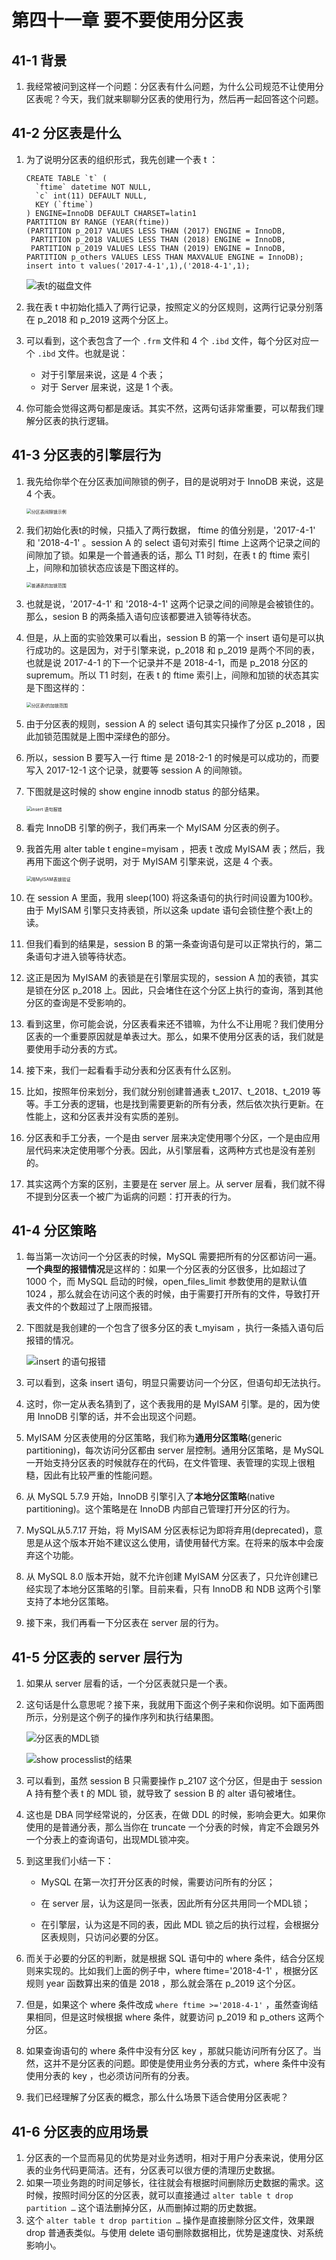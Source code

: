 # 第四十一章 要不要使用分区表

## 41-1 背景

1. 我经常被问到这样一个问题：分区表有什么问题，为什么公司规范不让使用分区表呢？今天，我们就来聊聊分区表的使用行为，然后再一起回答这个问题。

## 41-2 分区表是什么

1. 为了说明分区表的组织形式，我先创建一个表 t ：

   ```mysql
   CREATE TABLE `t` (
     `ftime` datetime NOT NULL,
     `c` int(11) DEFAULT NULL,
     KEY (`ftime`)
   ) ENGINE=InnoDB DEFAULT CHARSET=latin1
   PARTITION BY RANGE (YEAR(ftime))
   (PARTITION p_2017 VALUES LESS THAN (2017) ENGINE = InnoDB,
    PARTITION p_2018 VALUES LESS THAN (2018) ENGINE = InnoDB,
    PARTITION p_2019 VALUES LESS THAN (2019) ENGINE = InnoDB,
   PARTITION p_others VALUES LESS THAN MAXVALUE ENGINE = InnoDB);
   insert into t values('2017-4-1',1),('2018-4-1',1);
   ```

   ![表t的磁盘文件](https://studentcwz-pic-bed.oss-cn-guangzhou.aliyuncs.com/img/%E8%A1%A8t%E7%9A%84%E7%A3%81%E7%9B%98%E6%96%87%E4%BB%B6.png)

2. 我在表 t 中初始化插入了两行记录，按照定义的分区规则，这两行记录分别落在 p_2018 和 p_2019 这两个分区上。

3. 可以看到，这个表包含了一个 `.frm` 文件和 4 个 `.ibd` 文件，每个分区对应一个 `.ibd` 文件。也就是说：

   - 对于引擎层来说，这是 4 个表；
   - 对于 Server 层来说，这是 1 个表。

4. 你可能会觉得这两句都是废话。其实不然，这两句话非常重要，可以帮我们理解分区表的执行逻辑。

## 41-3 分区表的引擎层行为

1. 我先给你举个在分区表加间隙锁的例子，目的是说明对于 InnoDB 来说，这是 4 个表。

   <img src="https://studentcwz-pic-bed.oss-cn-guangzhou.aliyuncs.com/img/%E5%88%86%E5%8C%BA%E8%A1%A8%E9%97%B4%E9%9A%99%E9%94%81%E7%A4%BA%E4%BE%8B.png" alt="分区表间隙锁示例" style="zoom:50%;" />

2. 我们初始化表t的时候，只插入了两行数据， ftime 的值分别是，'2017-4-1' 和 '2018-4-1' 。session A 的 select 语句对索引 ftime 上这两个记录之间的间隙加了锁。如果是一个普通表的话，那么 T1 时刻，在表 t 的 ftime 索引上，间隙和加锁状态应该是下图这样的。

   <img src="https://studentcwz-pic-bed.oss-cn-guangzhou.aliyuncs.com/img/%E6%99%AE%E9%80%9A%E8%A1%A8%E7%9A%84%E5%8A%A0%E9%94%81%E8%8C%83%E5%9B%B4.png" alt="普通表的加锁范围" style="zoom:50%;" />

3. 也就是说，'2017-4-1' 和 '2018-4-1' 这两个记录之间的间隙是会被锁住的。那么，sesion B 的两条插入语句应该都要进入锁等待状态。

4. 但是，从上面的实验效果可以看出，session B 的第一个 insert 语句是可以执行成功的。这是因为，对于引擎来说，p_2018 和 p_2019 是两个不同的表，也就是说 2017-4-1 的下一个记录并不是 2018-4-1，而是 p_2018 分区的 supremum。所以 T1 时刻，在表 t 的 ftime 索引上，间隙和加锁的状态其实是下图这样的：

   <img src="https://studentcwz-pic-bed.oss-cn-guangzhou.aliyuncs.com/img/%E5%88%86%E5%8C%BA%E8%A1%A8t%E7%9A%84%E5%8A%A0%E9%94%81%E8%8C%83%E5%9B%B4.png" alt="分区表t的加锁范围" style="zoom:50%;" />

5. 由于分区表的规则，session A 的 select 语句其实只操作了分区 p_2018 ，因此加锁范围就是上图中深绿色的部分。

6. 所以，session B 要写入一行 ftime 是 2018-2-1 的时候是可以成功的，而要写入 2017-12-1 这个记录，就要等 session A 的间隙锁。

7. 下图就是这时候的 show engine innodb status 的部分结果。

   <img src="https://studentcwz-pic-bed.oss-cn-guangzhou.aliyuncs.com/img/insert%20%E8%AF%AD%E5%8F%A5%E6%8A%A5%E9%94%99.png" alt="insert 语句报错" style="zoom:50%;" />

8. 看完 InnoDB 引擎的例子，我们再来一个 MyISAM 分区表的例子。

9. 我首先用 alter table t engine=myisam ，把表 t 改成 MyISAM 表；然后，我再用下面这个例子说明，对于 MyISAM 引擎来说，这是 4 个表。

   <img src="https://studentcwz-pic-bed.oss-cn-guangzhou.aliyuncs.com/img/%E7%94%A8MyISAM%E8%A1%A8%E9%94%81%E9%AA%8C%E8%AF%81.png" alt="用MyISAM表锁验证" style="zoom:50%;" />

10. 在 session A 里面，我用 sleep(100) 将这条语句的执行时间设置为100秒。由于 MyISAM 引擎只支持表锁，所以这条 update 语句会锁住整个表t上的读。

11. 但我们看到的结果是，session B 的第一条查询语句是可以正常执行的，第二条语句才进入锁等待状态。

12. 这正是因为 MyISAM 的表锁是在引擎层实现的，session A 加的表锁，其实是锁在分区 p_2018 上。因此，只会堵住在这个分区上执行的查询，落到其他分区的查询是不受影响的。

13. 看到这里，你可能会说，分区表看来还不错嘛，为什么不让用呢？我们使用分区表的一个重要原因就是单表过大。那么，如果不使用分区表的话，我们就是要使用手动分表的方式。

14. 接下来，我们一起看看手动分表和分区表有什么区别。

15. 比如，按照年份来划分，我们就分别创建普通表 t_2017、t_2018、t_2019 等等。手工分表的逻辑，也是找到需要更新的所有分表，然后依次执行更新。在性能上，这和分区表并没有实质的差别。

16. 分区表和手工分表，一个是由 server 层来决定使用哪个分区，一个是由应用层代码来决定使用哪个分表。因此，从引擎层看，这两种方式也是没有差别的。

17. 其实这两个方案的区别，主要是在 server 层上。从 server 层看，我们就不得不提到分区表一个被广为诟病的问题：打开表的行为。

## 41-4 分区策略

1. 每当第一次访问一个分区表的时候，MySQL 需要把所有的分区都访问一遍。**一个典型的报错情况**是这样的：如果一个分区表的分区很多，比如超过了 1000 个，而 MySQL 启动的时候，open_files_limit 参数使用的是默认值 1024 ，那么就会在访问这个表的时候，由于需要打开所有的文件，导致打开表文件的个数超过了上限而报错。

2. 下图就是我创建的一个包含了很多分区的表 t_myisam ，执行一条插入语句后报错的情况。

   ![insert 的语句报错](https://studentcwz-pic-bed.oss-cn-guangzhou.aliyuncs.com/img/insert%20%E7%9A%84%E8%AF%AD%E5%8F%A5%E6%8A%A5%E9%94%99.png)

3. 可以看到，这条 insert 语句，明显只需要访问一个分区，但语句却无法执行。

4. 这时，你一定从表名猜到了，这个表我用的是 MyISAM 引擎。是的，因为使用 InnoDB 引擎的话，并不会出现这个问题。

5. MyISAM 分区表使用的分区策略，我们称为**通用分区策略**(generic partitioning)，每次访问分区都由 server 层控制。通用分区策略，是 MySQL 一开始支持分区表的时候就存在的代码，在文件管理、表管理的实现上很粗糙，因此有比较严重的性能问题。

6. 从 MySQL 5.7.9 开始，InnoDB 引擎引入了**本地分区策略**(native partitioning)。这个策略是在 InnoDB 内部自己管理打开分区的行为。

7. MySQL从5.7.17 开始，将 MyISAM 分区表标记为即将弃用(deprecated)，意思是从这个版本开始不建议这么使用，请使用替代方案。在将来的版本中会废弃这个功能。

8. 从 MySQL 8.0 版本开始，就不允许创建 MyISAM 分区表了，只允许创建已经实现了本地分区策略的引擎。目前来看，只有 InnoDB 和 NDB 这两个引擎支持了本地分区策略。

9. 接下来，我们再看一下分区表在 server 层的行为。

## 41-5 分区表的 server 层行为

1. 如果从 server 层看的话，一个分区表就只是一个表。

2. 这句话是什么意思呢？接下来，我就用下面这个例子来和你说明。如下面两图所示，分别是这个例子的操作序列和执行结果图。

   ![分区表的MDL锁](https://studentcwz-pic-bed.oss-cn-guangzhou.aliyuncs.com/img/%E5%88%86%E5%8C%BA%E8%A1%A8%E7%9A%84MDL%E9%94%81.png)

   ![show processlist的结果](https://studentcwz-pic-bed.oss-cn-guangzhou.aliyuncs.com/img/show%20processlist%E7%9A%84%E7%BB%93%E6%9E%9C.png)

3. 可以看到，虽然 session B 只需要操作 p_2107 这个分区，但是由于 session A 持有整个表 t 的 MDL 锁，就导致了 session B 的 alter 语句被堵住。

4. 这也是 DBA 同学经常说的，分区表，在做 DDL 的时候，影响会更大。如果你使用的是普通分表，那么当你在 truncate 一个分表的时候，肯定不会跟另外一个分表上的查询语句，出现MDL锁冲突。

5. 到这里我们小结一下：

   - MySQL 在第一次打开分区表的时候，需要访问所有的分区；

   - 在 server 层，认为这是同一张表，因此所有分区共用同一个MDL锁；

   - 在引擎层，认为这是不同的表，因此 MDL 锁之后的执行过程，会根据分区表规则，只访问必要的分区。

6. 而关于必要的分区的判断，就是根据 SQL 语句中的 where 条件，结合分区规则来实现的。比如我们上面的例子中，where ftime='2018-4-1' ，根据分区规则 year 函数算出来的值是 2018 ，那么就会落在 p_2019 这个分区。

7. 但是，如果这个 where 条件改成 `where ftime >='2018-4-1'` ，虽然查询结果相同，但是这时候根据 where 条件，就要访问 p_2019 和 p_others 这两个分区。

8. 如果查询语句的 where 条件中没有分区 key ，那就只能访问所有分区了。当然，这并不是分区表的问题。即使是使用业务分表的方式，where 条件中没有使用分表的 key ，也必须访问所有的分表。

9. 我们已经理解了分区表的概念，那么什么场景下适合使用分区表呢？

## 41-6 分区表的应用场景

1. 分区表的一个显而易见的优势是对业务透明，相对于用户分表来说，使用分区表的业务代码更简洁。还有，分区表可以很方便的清理历史数据。
2. 如果一项业务跑的时间足够长，往往就会有根据时间删除历史数据的需求。这时候，按照时间分区的分区表，就可以直接通过 `alter table t drop partition …` 这个语法删掉分区，从而删掉过期的历史数据。
3. 这个 `alter table t drop partition …` 操作是直接删除分区文件，效果跟 drop 普通表类似。与使用 delete 语句删除数据相比，优势是速度快、对系统影响小。
